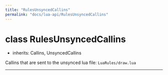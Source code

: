 ```yaml
---
title: "RulesUnsyncedCallins"
permalink: "docs/lua-api/RulesUnsyncedCallins"
---
```

# class RulesUnsyncedCallins


- inherits:
Callins, UnsyncedCallins




Callins that are sent to the unsynced lua file: `LuaRules/draw.lua`







---



